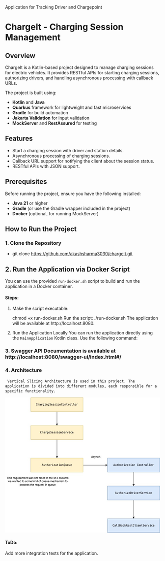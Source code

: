 Application for Tracking Driver and Chargepoint
# ChargeIt - Charging Session Management

## Overview
ChargeIt is a Kotlin-based project designed to manage charging sessions for electric vehicles. It provides RESTful APIs for starting charging sessions, authorizing drivers, and handling asynchronous processing with callback URLs.

The project is built using:
- **Kotlin** and **Java**
- **Quarkus** framework for lightweight and fast microservices
- **Gradle** for build automation
- **Jakarta Validation** for input validation
- **MockServer** and **RestAssured** for testing

## Features
- Start a charging session with driver and station details.
- Asynchronous processing of charging sessions.
- Callback URL support for notifying the client about the session status.
- RESTful APIs with JSON support.

## Prerequisites
Before running the project, ensure you have the following installed:
- **Java 21** or higher
- **Gradle** (or use the Gradle wrapper included in the project)
- **Docker** (optional, for running MockServer)

## How to Run the Project

### 1. Clone the Repository
- git clone https://github.com/akashsharma3030/chargeIt.git



## 2. Run the Application via Docker Script

You can use the provided `run-docker.sh` script to build and run the application in a Docker container.

#### Steps:
1. Make the script executable:
   
   chmod +x run-docker.sh
   Run the script:
   ./run-docker.sh
   The application will be available at http://localhost:8080.

2. Run the Application Locally You can run the application directly using the `MainApplication` Kotlin class. Use the following command:

### 3. Swagger API Documentation is available at http://localhost:8080/swagger-ui/index.html#/

### 4. Architecture
     Vertical Slicing Architecture is used in this project. The application is divided into different modules, each responsible for a specific functionality.
![Image Description](images/ArchDiagram.jpg)
#### ToDo:
Add more integration tests for the application.
